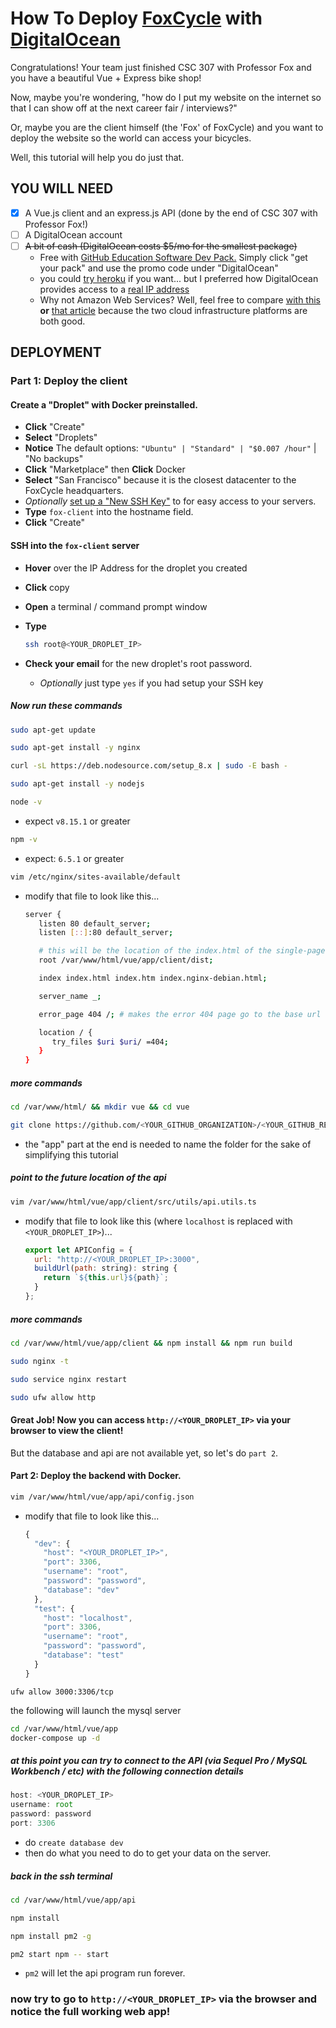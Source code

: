 # How To Deploy [FoxCycle] with [DigitalOcean][DO]

Congratulations! Your team just finished CSC 307 with Professor Fox and you have a beautiful Vue + Express bike shop!

Now, maybe you're wondering, "how do I put my website on the internet so that I can show off at the next career fair / interviews?"

Or, maybe you are the client himself (the 'Fox' of FoxCycle) and you want to deploy the website so the world can access your bicycles. 

Well, this tutorial will help you do just that. 

## YOU WILL NEED
- [x] A Vue.js client and an express.js API (done by the end of CSC 307 with Professor Fox!)
- [ ] A DigitalOcean account
- [ ] ~~A bit of cash (DigitalOcean costs $5/mo for the smallest package)~~
   * Free with [GitHub Education Software Dev Pack.][cheaper] Simply click "get your pack" and use the promo code under "DigitalOcean"
   * you could [try heroku] if you want... but I preferred how DigitalOcean provides access to a [real IP address]
   * Why not Amazon Web Services? Well, feel free to compare [with this][compare] **or** [that article][compare2] because the two cloud infrastructure platforms are both good.

## DEPLOYMENT

### Part 1: Deploy the client

#### Create a "Droplet" with Docker preinstalled.
* **Click** "Create"
* **Select** "Droplets"
* **Notice** The default options: `"Ubuntu" | "Standard" | "$0.007 /hour"` | "No backups"
* **Click** "Marketplace" then **Click** Docker
* **Select** "San Francisco" because it is the closest datacenter to the FoxCycle headquarters. 
* _Optionally_ [set up a "New SSH Key"][ssh-key] to for easy access to your servers. 
* **Type** `fox-client` into the hostname field.
* **Click** "Create"

#### SSH into the `fox-client` server
* **Hover** over the IP Address for the droplet you created
* **Click** copy
* **Open** a terminal / command prompt window
* **Type** 

   ```bash
   ssh root@<YOUR_DROPLET_IP>
   ```

* **Check your email** for the new droplet's root password.
   * _Optionally_ just type `yes` if you had setup your SSH key

##### Now run these commands
```bash
sudo apt-get update
```
```bash
sudo apt-get install -y nginx
```
```bash
curl -sL https://deb.nodesource.com/setup_8.x | sudo -E bash -
```
```bash
sudo apt-get install -y nodejs
```
```bash
node -v
```
* expect `v8.15.1` or greater
```bash
npm -v
```
* expect: `6.5.1` or greater
```bash
vim /etc/nginx/sites-available/default 
```
* modify that file to look like this...
   ```bash
   server {
      listen 80 default_server;
      listen [::]:80 default_server;

      # this will be the location of the index.html of the single-page vue app after executing `npm run build`
      root /var/www/html/vue/app/client/dist;

      index index.html index.htm index.nginx-debian.html;

      server_name _;

      error_page 404 /; # makes the error 404 page go to the base url

      location / {
         try_files $uri $uri/ =404;
      }
   }
   ```
##### more commands
```bash
cd /var/www/html/ && mkdir vue && cd vue
```
```bash
git clone https://github.com/<YOUR_GITHUB_ORGANIZATION>/<YOUR_GITHUB_REPO>.git app
```
* the "app" part at the end is needed to name the folder for the sake of simplifying this tutorial

##### point to the future location of the api
```bash
vim /var/www/html/vue/app/client/src/utils/api.utils.ts
```
* modify that file to look like this (where `localhost` is replaced with `<YOUR_DROPLET_IP>`)...
   ```javascript
   export let APIConfig = {
     url: "http://<YOUR_DROPLET_IP>:3000",
     buildUrl(path: string): string {
       return `${this.url}${path}`;
     }
   };
   ```
##### more commands
```bash
cd /var/www/html/vue/app/client && npm install && npm run build
```
```bash
sudo nginx -t
```
```bash
sudo service nginx restart
```
```bash
sudo ufw allow http
```

#### Great Job! Now you can access `http://<YOUR_DROPLET_IP>` via your browser to view the client!
But the database and api are not available yet, so let's do `part 2`.

#### Part 2: Deploy the backend with Docker.
```bash
vim /var/www/html/vue/app/api/config.json
```
* modify that file to look like this...
   ```javascript
   {
     "dev": {
       "host": "<YOUR_DROPLET_IP>",
       "port": 3306,
       "username": "root",
       "password": "password",
       "database": "dev"
     },
     "test": {
       "host": "localhost",
       "port": 3306,
       "username": "root",
       "password": "password",
       "database": "test"
     }
   }
   ```
```
ufw allow 3000:3306/tcp
```
the following will launch the mysql server
```bash
cd /var/www/html/vue/app
docker-compose up -d
```
##### at this point you can try to connect to the API (via Sequel Pro / MySQL Workbench / etc) with the following connection details
   ```javascript
   host: <YOUR_DROPLET_IP>
   username: root
   password: password
   port: 3306
   ```
* do `create database dev`
* then do what you need to do to get your data on the server. 

##### back in the ssh terminal
```bash
cd /var/www/html/vue/app/api
```
```bash
npm install
```
```bash
npm install pm2 -g
```
```bash
pm2 start npm -- start
```
* `pm2` will let the api program run forever.

### now try to go to `http://<YOUR_DROPLET_IP>` via the browser and notice the full working web app!


[DO]: https://www.digitalocean.com/
[cheaper]: https://education.github.com/pack
[try heroku]: https://www.youtube.com/watch?v=j55fHUJqtyw
[real IP address]: https://help.heroku.com/4WADH6LX/can-you-provide-me-with-the-ip-address-for-my-application
[compare]: https://hackernoon.com/aws-vs-digitalocean-which-cloud-server-is-better-1386499a6664
[compare2]: https://serverguy.com/comparison/digitalocean-vs-aws-ec2/
[ssh-key]: https://www.digitalocean.com/docs/droplets/how-to/add-ssh-keys/to-existing-droplet/
[todo]: https://www.youtube.com/watch?v=rC43FiOA36A
[FoxCycle]: http://foxcycle.github.io

[//]: # (useful resources)

[ufw-rules]: https://www.digitalocean.com/community/tutorials/ufw-essentials-common-firewall-rules-and-commands
[docker-remove]: https://stackoverflow.com/a/51189547
